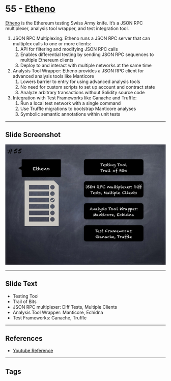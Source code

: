 
# 55 - [Etheno](./Etheno.md)

[Etheno](https://github.com/crytic/etheno) is the Ethereum testing Swiss Army knife. It’s a JSON RPC multiplexer, analysis tool wrapper, and test integration tool. 


1.  JSON RPC Multiplexing: Etheno runs a JSON RPC server that can multiplex calls to one or more clients:
	1.  API for filtering and modifying JSON RPC calls
	2.  Enables differential testing by sending JSON RPC sequences to multiple Ethereum clients
	3.  Deploy to and interact with multiple networks at the same time
2.  Analysis Tool Wrapper: Etheno provides a JSON RPC client for advanced analysis tools like Manticore
	1.  Lowers barrier to entry for using advanced analysis tools
	2.  No need for custom scripts to set up account and contract state
	3.  Analyze arbitrary transactions without Solidity source code
3.  Integration with Test Frameworks like Ganache and Truffle:
	1.  Run a local test network with a single command 
	2.  Use Truffle migrations to bootstrap Manticore analyses 
	3.  Symbolic semantic annotations within unit tests
___
## Slide Screenshot
![055.png](../../images/6.Audit%20Techniques%20and%20Tools%20101/055.png)
___
## Slide Text
- Testing Tool
- Trail of Bits
- JSON RPC multiplexer: Diff Tests, Multiple Clients
- Analysis Tool Wrapper: Manticore, Echidna
- Test Frameworks: Ganache, Truffle
___
## References
- [Youtube Reference](https://youtu.be/QmD2bJUe140?list=TLPQMTUxMTIwMjEENm-0giBStQ&t=758)
___
## Tags
